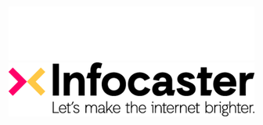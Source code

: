 <h3 align="center">
    
![Infocaster logo](/assets/Infocaster_Logo_Credo_White.png#gh-dark-mode-only)
![Infocaster logo](/assets/Infocaster_Logo_Credo_RGB.png#gh-light-mode-only)
    
</h3>
